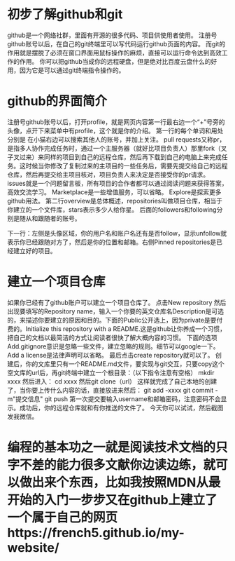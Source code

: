 # 初步了解github和git

github是一个网络社群，里面有开源的很多代码、项目供使用者使用。
注册号github账号以后，在自己的git终端里可以写代码运行github页面的内容。
而git的作用就是摆脱了必须在窗口界面用鼠标操作的麻烦，直接可以运行命令达到高效工作的作用。
你可以把github当成你的远程硬盘，但是绝对比百度云盘什么的好用，因为它是可以通过git终端指令操作的。

# github的界面简介
注册号github账号以后，打开profile，就是网页内容第一行最右边一个“+”号旁的头像，点开下来菜单中有profile，这个就是你的介绍。
第一行的每个单词和用处分别是
在小猫右边可以搜索其他人的账号，并加上关注。
pull requests又称pr，是指多人协作完成任务时，通过一个主服务器（就好比项目负责人）那里fork（叉子叉过来）来同样的项目到自己的远程仓库，然后再下载到自己的电脑上来完成任务。这时候当你修改了复制过来的主项目的一些任务后，需要先提交给自己的远程仓库，然后再提交给主项目核对，项目负责人来决定是否接受你的pr请求。
issues就是一个问题留言板，所有项目的合作者都可以通过阅读问题来获得答案，高效交流学习。
Marketplace是一些增值服务，可以省略。
Explore是探索更多github用法。
第二行overview是总体概述，repositories叫做项目仓库，相当于你建立的一个文件库，stars表示多少人给你星。
后面的followers和following分别是随从和跟随者的账号。

下一行：左侧是头像区域，你的用户名和账户名还有是否follow，显示unfollow就表示你已经跟随对方了，然后是你的位置和邮箱。右侧Pinned repositories是已经建立好的项目。

# 建立一个项目仓库

如果你已经有了github账户可以建立一个项目仓库了。
点击New repository 然后出现要填写的Repository name，输入一个你要的英文仓库名Description是可选的，来描述你要建立的原因和目的。下面的Public公开选上，因为private是要付费的。Initialize this repository with a README.这是github让你养成一个习惯，把自己的文档以最简洁的方式让阅读者很快了解大概内容的习惯。
下面的选项Add.gitignore意识是忽略一些文件，建立忽略的规则。细节可以google一下。
Add a license是法律声明可以省略。
最后点击create repository就可以了。
创建后，你的文库里只有一个README.md文件，要实现与git交互，只要copy这个空文库的url后，再git终端中建立一个根目录：（以下指令注意有空格）
mkdir xxxx
然后进入：
cd xxxx
然后git clone（url）
这样就完成了自己本地的创建了，当你要上传什么内容的话，直接放进来然后：
git add -xxxx
git commit -m"提交信息"
git push
第一次提交要输入username和邮箱密码，注意密码不会显示。成功后，你的远程仓库就和有你推送的文件了。
今天你可以试试，然后截图发我微信。


# 编程的基本功之一就是阅读技术文档的只字不差的能力很多文献你边读边练，就可以做出来个东西，比如我按照MDN从最开始的入门一步步又在github上建立了一个属于自己的网页https://french5.github.io/my-website/
